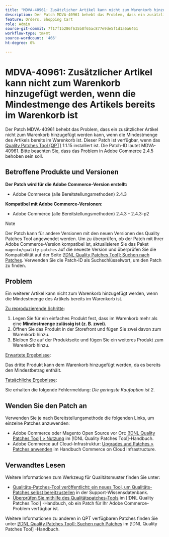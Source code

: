 ```yaml
---
title: "MDVA-40961: Zusätzlicher Artikel kann nicht zum Warenkorb hinzugefügt werden, wenn die Mindestmenge des Artikels bereits im Warenkorb ist"
description: Der Patch MDVA-40961 behebt das Problem, dass ein zusätzlicher Artikel nicht zum Warenkorb hinzugefügt werden kann, wenn die Mindestmenge des Artikels bereits im Warenkorb ist. Dieser Patch ist verfügbar, wenn das [Quality Patches Tool (QPT)](https://experienceleague.adobe.com/en/docs/commerce-knowledge-base/kb/announcements/commerce-announcements/magento-quality-patches-released-new-tool-to-self-serve-quality-patches) 1.1.15 installiert ist. Die Patch-ID lautet MDVA-40961. Bitte beachten Sie, dass das Problem in Adobe Commerce 2.4.5 behoben sein soll.
feature: Orders, Shopping Cart
role: Admin
source-git-commit: 7f17f1b286f635b8f65ac877e9de5f1d1a6a6461
workflow-type: tm+mt
source-wordcount: '466'
ht-degree: 0%

---
```


# MDVA-40961: Zusätzlicher Artikel kann nicht zum Warenkorb hinzugefügt werden, wenn die Mindestmenge des Artikels bereits im Warenkorb ist

Der Patch MDVA-40961 behebt das Problem, dass ein zusätzlicher Artikel nicht zum Warenkorb hinzugefügt werden kann, wenn die Mindestmenge des Artikels bereits im Warenkorb ist. Dieser Patch ist verfügbar, wenn das [Quality Patches Tool (QPT)](https://experienceleague.adobe.com/en/docs/commerce-knowledge-base/kb/announcements/commerce-announcements/magento-quality-patches-released-new-tool-to-self-serve-quality-patches) 1.1.15 installiert ist. Die Patch-ID lautet MDVA-40961. Bitte beachten Sie, dass das Problem in Adobe Commerce 2.4.5 behoben sein soll.

## Betroffene Produkte und Versionen

**Der Patch wird für die Adobe Commerce-Version erstellt:**

* Adobe Commerce (alle Bereitstellungsmethoden) 2.4.3

**Kompatibel mit Adobe Commerce-Versionen:**

* Adobe Commerce (alle Bereitstellungsmethoden) 2.4.3 - 2.4.3-p2

>[!NOTE]
>
>Der Patch kann für andere Versionen mit den neuen Versionen des Quality Patches Tool angewendet werden. Um zu überprüfen, ob der Patch mit Ihrer Adobe Commerce-Version kompatibel ist, aktualisieren Sie das Paket `magento/quality-patches` auf die neueste Version und überprüfen Sie die Kompatibilität auf der Seite [[!DNL Quality Patches Tool]: Suchen nach Patches](https://experienceleague.adobe.com/en/docs/commerce-knowledge-base/kb/announcements/commerce-announcements/magento-quality-patches-released-new-tool-to-self-serve-quality-patches). Verwenden Sie die Patch-ID als Suchschlüsselwort, um den Patch zu finden.

## Problem

Ein weiterer Artikel kann nicht zum Warenkorb hinzugefügt werden, wenn die Mindestmenge des Artikels bereits im Warenkorb ist.

<u>Zu reproduzierende Schritte</u>:

1. Legen Sie für ein einfaches Produkt fest, dass im Warenkorb mehr als eine **Mindestmenge zulässig ist (z. B. zwei).**
1. Öffnen Sie das Produkt in der Storefront und fügen Sie zwei davon zum Warenkorb hinzu.
1. Bleiben Sie auf der Produktseite und fügen Sie ein weiteres Produkt zum Warenkorb hinzu.

<u>Erwartete Ergebnisse</u>:

Das dritte Produkt kann dem Warenkorb hinzugefügt werden, da es bereits den Mindestbetrag enthält.

<u>Tatsächliche Ergebnisse</u>:

Sie erhalten die folgende Fehlermeldung: *Die geringste Kaufoption ist 2*.

## Wenden Sie den Patch an

Verwenden Sie je nach Bereitstellungsmethode die folgenden Links, um einzelne Patches anzuwenden:

* Adobe Commerce oder Magento Open Source vor Ort: [[!DNL Quality Patches Tool] > Nutzung](/help/tools/quality-patches-tool/usage.md) im [!DNL Quality Patches Tool]-Handbuch.
* Adobe Commerce auf Cloud-Infrastruktur: [Upgrades und Patches > Patches anwenden](https://experienceleague.adobe.com/docs/commerce-cloud-service/user-guide/develop/upgrade/apply-patches.html) im Handbuch Commerce on Cloud Infrastructure.

## Verwandtes Lesen

Weitere Informationen zum Werkzeug für Qualitätsmuster finden Sie unter:

* [Qualitäts-Patches-Tool veröffentlicht: ein neues Tool, um Qualitäts-Patches selbst bereitzustellen](https://experienceleague.adobe.com/en/docs/commerce-knowledge-base/kb/announcements/commerce-announcements/magento-quality-patches-released-new-tool-to-self-serve-quality-patches) in der Support-Wissensdatenbank.
* [Überprüfen Sie mithilfe des Qualitätspatches-Tools](/help/tools/quality-patches-tool/patches-available-in-qpt/check-patch-for-magento-issue-with-magento-quality-patches.md) im [!DNL Quality Patches Tool] -Handbuch, ob ein Patch für Ihr Adobe Commerce-Problem verfügbar ist.

Weitere Informationen zu anderen in QPT verfügbaren Patches finden Sie unter [[!DNL Quality Patches Tool]: Suchen nach Patches](https://experienceleague.adobe.com/tools/commerce-quality-patches/index.html) im [!DNL Quality Patches Tool] -Handbuch.
